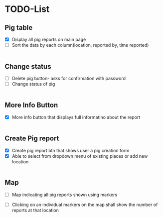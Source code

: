 # TODO-List

## Pig table
- [x] Display all pig reports on main page
- [ ] Sort the data by each column(location, reported by, time reported)
<br><br>

## Change status
- [ ] Delete pig button- asks for confirmation with password
- [ ] Change status of pig
<br><br>

## More Info Button
- [x] More info button that displays full informatino about the report
<br><br>

## Create Pig report
- [x] Create pig report btn that shows user a pig creation form
- [x] Able to select from dropdown menu of existing places or add new location
<br><br>

## Map
- [ ] Map indicating all pig reports shown using markers
- [ ] Clicking on an individual markers on the map shall show the number of reports at that location

